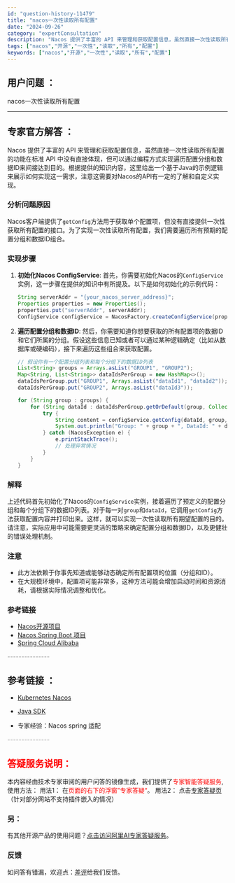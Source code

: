 ```yaml
---
id: "question-history-11479"
title: "nacos一次性读取所有配置"
date: "2024-09-26"
category: "expertConsultation"
description: "Nacos 提供了丰富的 API 来管理和获取配置信息，虽然直接一次性读取所有配置的功能在标准 API 中没有直接体现，但可以通过编程方式实现遍历配置分组和数据ID来间接达到目的。根据提供的知识内容，这里给出一个基于Java的示例逻辑来展示如何实现这一需求，注意这需要对Nacos的API有一定的了解"
tags: ["nacos","开源","一次性","读取","所有","配置"]
keywords: ["nacos","开源","一次性","读取","所有","配置"]
---
```


## 用户问题 ： 
 nacos一次性读取所有配置  

---------------
## 专家官方解答 ：

Nacos 提供了丰富的 API 来管理和获取配置信息，虽然直接一次性读取所有配置的功能在标准 API 中没有直接体现，但可以通过编程方式实现遍历配置分组和数据ID来间接达到目的。根据提供的知识内容，这里给出一个基于Java的示例逻辑来展示如何实现这一需求，注意这需要对Nacos的API有一定的了解和自定义实现。

### 分析问题原因
Nacos客户端提供了`getConfig`方法用于获取单个配置项，但没有直接提供一次性获取所有配置的接口。为了实现一次性读取所有配置，我们需要遍历所有预期的配置分组和数据ID组合。

### 实现步骤
1. **初始化Nacos ConfigService**: 首先，你需要初始化Nacos的`ConfigService`实例，这一步骤在提供的知识中有所提及。以下是如何初始化的示例代码：
    ```java
    String serverAddr = "{your_nacos_server_address}";
    Properties properties = new Properties();
    properties.put("serverAddr", serverAddr);
    ConfigService configService = NacosFactory.createConfigService(properties);
    ```
   
2. **遍历配置分组和数据ID**: 然后，你需要知道你想要获取的所有配置项的数据ID和它们所属的分组。假设这些信息已知或者可以通过某种逻辑确定（比如从数据库或硬编码），接下来遍历这些组合来获取配置。

    ```java
    // 假设你有一个配置分组列表和每个分组下的数据ID列表
    List<String> groups = Arrays.asList("GROUP1", "GROUP2");
    Map<String, List<String>> dataIdsPerGroup = new HashMap<>();
    dataIdsPerGroup.put("GROUP1", Arrays.asList("dataId1", "dataId2"));
    dataIdsPerGroup.put("GROUP2", Arrays.asList("dataId3"));

    for (String group : groups) {
        for (String dataId : dataIdsPerGroup.getOrDefault(group, Collections.emptyList())) {
            try {
                String content = configService.getConfig(dataId, group, 5000);
                System.out.println("Group: " + group + ", DataId: " + dataId + ", Content: " + content);
            } catch (NacosException e) {
                e.printStackTrace();
                // 处理异常情况
            }
        }
    }
    ```

### 解释
上述代码首先初始化了Nacos的`ConfigService`实例，接着遍历了预定义的配置分组和每个分组下的数据ID列表。对于每一对`group`和`dataId`，它调用`getConfig`方法获取配置内容并打印出来。这样，就可以实现一次性读取所有期望配置的目的。请注意，实际应用中可能需要更灵活的策略来确定配置分组和数据ID，以及更健壮的错误处理机制。

### 注意
- 此方法依赖于你事先知道或能够动态确定所有配置项的位置（分组和ID）。
- 在大规模环境中，配置项可能非常多，这种方法可能会增加启动时间和资源消耗，请根据实际情况调整和优化。

### 参考链接
- [Nacos开源项目](https://github.com/nacos-group/nacos-spring-project)
- [Nacos Spring Boot 项目](https://github.com/nacos-group/nacos-spring-boot-project)
- [Spring Cloud Alibaba](https://github.com/alibaba/spring-cloud-alibaba)


<font color="#949494">---------------</font> 


## 参考链接 ：

* [Kubernetes Nacos](https://nacos.io/docs/latest/quickstart/quick-start-kubernetes)
 
 * [Java SDK](https://nacos.io/docs/latest/guide/user/sdk)
 
 * 专家经验：Nacos spring 适配 


 <font color="#949494">---------------</font> 
 


## <font color="#FF0000">答疑服务说明：</font> 

本内容经由技术专家审阅的用户问答的镜像生成，我们提供了<font color="#FF0000">专家智能答疑服务</font>,使用方法：
用法1： 在<font color="#FF0000">页面的右下的浮窗”专家答疑“</font>。
用法2： 点击[专家答疑页](https://answer.opensource.alibaba.com/docs/intro)（针对部分网站不支持插件嵌入的情况）
### 另：


有其他开源产品的使用问题？[点击访问阿里AI专家答疑服务](https://answer.opensource.alibaba.com/docs/intro)。
### 反馈
如问答有错漏，欢迎点：[差评](https://ai.nacos.io/user/feedbackByEnhancerGradePOJOID?enhancerGradePOJOId=13766)给我们反馈。
